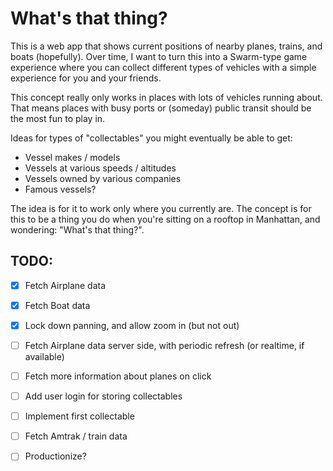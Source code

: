 # What's that thing?

This is a web app that shows current positions of nearby planes, trains, and boats (hopefully). 
Over time, I want to turn this into a Swarm-type game experience where you can collect different types of vehicles with a simple experience for you and your friends.

This concept really only works in places with lots of vehicles running about. That means places with busy ports or (someday) public transit should be the most fun to play in.

Ideas for types of "collectables" you might eventually be able to get:
- Vessel makes / models
- Vessels at various speeds / altitudes
- Vessels owned by various companies
- Famous vessels?

The idea is for it to work only where you currently are. 
The concept is for this to be a thing you do when you're sitting on a rooftop in Manhattan, and wondering: "What's that thing?".


## TODO:
- [x] Fetch Airplane data
- [x] Fetch Boat data
- [x] Lock down panning, and allow zoom in (but not out)
- [ ] Fetch Airplane data server side, with periodic refresh (or realtime, if available)
- [ ] Fetch more information about planes on click
- [ ] Add user login for storing collectables
- [ ] Implement first collectable
- [ ] Fetch Amtrak / train data
- [ ] Productionize?
 
